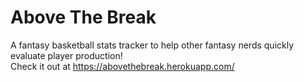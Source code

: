 # Above The Break

A fantasy basketball stats tracker to help other fantasy nerds quickly evaluate player production! <br>
Check it out at https://abovethebreak.herokuapp.com/

